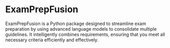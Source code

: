 # ExamPrepFusion
ExamPrepFusion is a Python package designed to streamline exam preparation by using advanced language models to consolidate multiple guidelines. It intelligently combines requirements, ensuring that you meet all necessary criteria efficiently and effectively.
